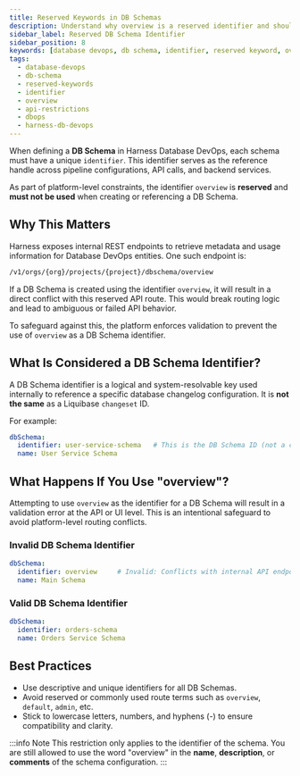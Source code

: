 ```yaml
---
title: Reserved Keywords in DB Schemas
description: Understand why overview is a reserved identifier and should not be used when creating DB Schemas in Harness.
sidebar_label: Reserved DB Schema Identifier
sidebar_position: 8
keywords: [database devops, db schema, identifier, reserved keyword, overview, API restrictions]
tags:
  - database-devops
  - db-schema
  - reserved-keywords
  - identifier
  - overview
  - api-restrictions
  - dbops
  - harness-db-devops
---
```


When defining a **DB Schema** in Harness Database DevOps, each schema must have a unique `identifier`. This identifier serves as the reference handle across pipeline configurations, API calls, and backend services.

As part of platform-level constraints, the identifier `overview` is **reserved** and **must not be used** when creating or referencing a DB Schema.

## Why This Matters

Harness exposes internal REST endpoints to retrieve metadata and usage information for Database DevOps entities. One such endpoint is:

```sh
/v1/orgs/{org}/projects/{project}/dbschema/overview
```


If a DB Schema is created using the identifier `overview`, it will result in a direct conflict with this reserved API route. This would break routing logic and lead to ambiguous or failed API behavior.

To safeguard against this, the platform enforces validation to prevent the use of `overview` as a DB Schema identifier.

## What Is Considered a DB Schema Identifier?

A DB Schema identifier is a logical and system-resolvable key used internally to reference a specific database changelog configuration. It is **not the same** as a Liquibase `changeset` ID.

For example:

```yaml
dbSchema:
  identifier: user-service-schema   # This is the DB Schema ID (not a changeset)
  name: User Service Schema
```

## What Happens If You Use "overview"?

Attempting to use `overview` as the identifier for a DB Schema will result in a validation error at the API or UI level. This is an intentional safeguard to avoid platform-level routing conflicts.

### Invalid DB Schema Identifier
```yaml
dbSchema:
  identifier: overview     # Invalid: Conflicts with internal API endpoint
  name: Main Schema
```

### Valid DB Schema Identifier
```yaml
dbSchema:
  identifier: orders-schema
  name: Orders Service Schema
```

## Best Practices
- Use descriptive and unique identifiers for all DB Schemas.
- Avoid reserved or commonly used route terms such as `overview`, `default`, `admin`, etc.
- Stick to lowercase letters, numbers, and hyphens (-) to ensure compatibility and clarity.

:::info Note
This restriction only applies to the identifier of the schema. You are still allowed to use the word "overview" in the **name**, **description**, or **comments** of the schema configuration.
:::